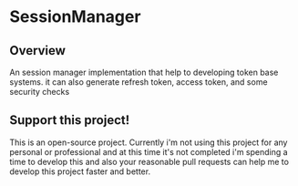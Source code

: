# SessionManager

Overview
--------
An session manager implementation that help to developing token base systems. it can also generate refresh token, access token, and some security checks 

Support this project!
---------------------  
This is an open-source project. Currently i'm not using this project for any personal or professional and at this time it's not completed 
i'm spending a time to develop this and also your reasonable pull requests can help me to develop this project faster and better.


